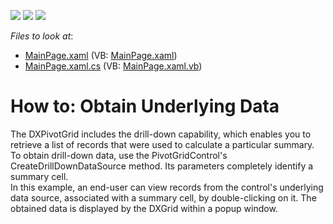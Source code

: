 <!-- default badges list -->
![](https://img.shields.io/endpoint?url=https://codecentral.devexpress.com/api/v1/VersionRange/128578221/11.2.5%2B)
[![](https://img.shields.io/badge/Open_in_DevExpress_Support_Center-FF7200?style=flat-square&logo=DevExpress&logoColor=white)](https://supportcenter.devexpress.com/ticket/details/E3675)
[![](https://img.shields.io/badge/📖_How_to_use_DevExpress_Examples-e9f6fc?style=flat-square)](https://docs.devexpress.com/GeneralInformation/403183)
<!-- default badges end -->
<!-- default file list -->
*Files to look at*:

* [MainPage.xaml](./CS/DXPivotGrid_UnderlyingData/MainPage.xaml) (VB: [MainPage.xaml](./VB/DXPivotGrid_UnderlyingData/MainPage.xaml))
* [MainPage.xaml.cs](./CS/DXPivotGrid_UnderlyingData/MainPage.xaml.cs) (VB: [MainPage.xaml.vb](./VB/DXPivotGrid_UnderlyingData/MainPage.xaml.vb))
<!-- default file list end -->
# How to: Obtain Underlying Data


<p>The DXPivotGrid includes the drill-down capability, which enables you to retrieve a list of records that were used to calculate a particular summary. <br />
To obtain drill-down data, use the PivotGridControl's CreateDrillDownDataSource method. Its parameters completely identify a summary cell.<br />
In this example, an end-user can view records from the control's underlying data source, associated with a summary cell, by double-clicking on it. The obtained data is displayed by the DXGrid within a popup window.</p><br />


<br/>


